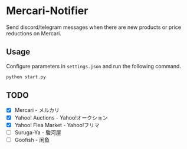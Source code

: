 # Mercari-Notifier

Send discord/telegram messages when there are new products or price reductions on Mercari.

## Usage

Configure parameters in `settings.json` and run the following command.

```python
python start.py
```

## TODO

- [x] Mercari - メルカリ
- [x] Yahoo! Auctions - Yahoo!オークション
- [x] Yahoo! Flea Market - Yahoo!フリマ
- [ ] Suruga-Ya - 駿河屋
- [ ] Goofish - 闲鱼
